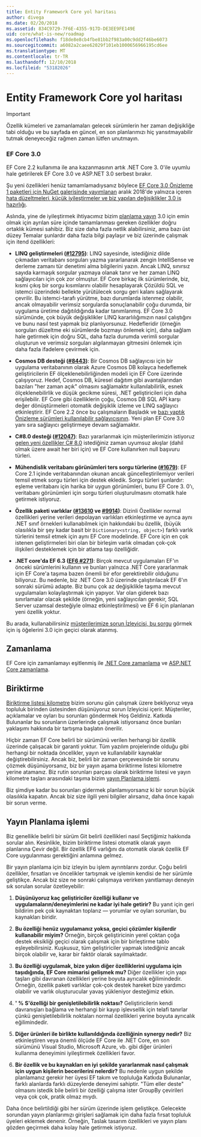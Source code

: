 ```yaml
---
title: Entity Framework Core yol haritası
author: divega
ms.date: 02/20/2018
ms.assetid: 834C9729-7F6E-4355-917D-DE3EE9FE149E
uid: core/what-is-new/roadmap
ms.openlocfilehash: f18de8e8cb4fbe81bb2f983a00c9dd2f46be6073
ms.sourcegitcommit: a6082a2caee62029f101eb1000656966195cd6ee
ms.translationtype: MT
ms.contentlocale: tr-TR
ms.lasthandoff: 12/10/2018
ms.locfileid: "53182026"
---
```

# <a name="entity-framework-core-roadmap"></a>Entity Framework Core yol haritası

> [!IMPORTANT]
> Özellik kümeleri ve zamanlamaları gelecek sürümlerin her zaman değişikliğe tabi olduğu ve bu sayfada en güncel, en son planlarımızı hiç yansıtmayabilir tutmak deneyeceğiz rağmen zaman lütfen unutmayın.

### <a name="ef-core-30"></a>EF Core 3.0

EF Core 2.2 kullanıma ile ana kazanmasının artık .NET Core 3. 0'ile uyumlu hale getirilerek EF Core 3.0 ve ASP.NET 3.0 serbest bırakır.

Şu yeni özellikleri henüz tamamlamadıysanız böylece [EF Core 3.0 Önizleme 1 paketleri için NuGet galerisinde yayımlanan](https://www.nuget.org/packages/Microsoft.EntityFrameworkCore/3.0.0-preview.18572.1) aralık 2018'de yalnızca içeren [hata düzeltmeleri, küçük iyileştirmeler ve biz yapılan değişiklikler 3.0 iş hazırlığı](https://github.com/aspnet/EntityFrameworkCore/issues?q=is%3Aissue+milestone%3A3.0.0+is%3Aclosed+label%3Aclosed-fixed).

Aslında, yine de iyileştirmek ihtiyacımız bizim [planlama yayın](#release-planning-process) 3.0 için emin olmak için ayrılan süre içinde tamamlanması gereken özellikler doğru ortaklık kümesi sahibiz.
Biz size daha fazla netlik alabilirsiniz, ama bazı üst düzey Temalar şunlardır daha fazla bilgi paylaşır ve biz üzerinde çalışmak için itend özellikleri:

- **LINQ geliştirmeleri ([#12795](https://github.com/aspnet/EntityFrameworkCore/issues/12795))**: LINQ sayesinde, istediğiniz dilde çıkmadan veritabanı sorguları yazma yararlanarak zengin IntelliSense ve derleme zamanı tür denetimi alma bilgilerini yazın.
  Ancak LINQ, sınırsız sayıda karmaşık sorgular yazmaya olanak tanır ve her zaman LINQ sağlayıcıları için çok zor olmuştur.
  EF Core birkaç ilk sürümlerinde, biz, kısmi çıkış bir sorgu kısımlarını olabilir hesaplayarak Çözüldü SQL ve istemci üzerindeki bellekte yürütülecek sorgu geri kalanı sağlayarak çevrilir.
  Bu istemci-tarafı yürütme, bazı durumlarda istenmez olabilir, ancak olmayabilir verimsiz sorgularda sonuçlanabilir çoğu durumda, bir uygulama üretime dağıtıldığında kadar tanımlanmış.
  EF Core 3.0 sürümünde, çok büyük değişiklikler LINQ kararlılığımızın nasıl çalıştığını ve bunu nasıl test yapmak biz planlıyorsunuz.
  Hedefleridir (örneğin sorguları düzeltme eki sürümlerde bozmayı önlemek için), daha sağlam hale getirmek için doğru SQL, daha fazla durumda verimli sorgular oluşturun ve verimsiz sorguları algılanmayan gitmesini önlemek için daha fazla ifadelere çevirmek için.

- **Cosmos DB desteği ([#8443](https://github.com/aspnet/EntityFrameworkCore/issues/8443))**: Bir Cosmos DB sağlayıcısı için bir uygulama veritabanının olarak Azure Cosmos DB kolayca hedeflemek geliştiricilerin EF ölçeklenebilirliğinden modeli için EF Core üzerinde çalışıyoruz.
  Hedef, Cosmos DB, küresel dağıtım gibi avantajlarından bazıları "her zaman açık" olmasını sağlamaktır kullanılabilirlik, esnek ölçeklenebilirlik ve düşük gecikme süresi, .NET geliştiricileri için daha erişilebilir.
  EF Core gibi özelliklerin çoğu, Cosmos DB SQL API karşı değer dönüştürmeleri otomatik değişiklik izleme ve LINQ sağlayıcı etkinleştirir. EF Core 2.2 önce bu çalışmaların Başladık ve [bazı yaptık Önizleme sürümleri kullanılabilir sağlayıcısının](https://blogs.msdn.microsoft.com/dotnet/2018/10/17/announcing-entity-framework-core-2-2-preview-3/).
  Yeni plan EF Core 3.0 yanı sıra sağlayıcı geliştirmeye devam sağlamaktır.   

- **C#8.0 desteği ([#12047](https://github.com/aspnet/EntityFrameworkCore/issues/12047))**: Bazı yararlanmak için müşterilerimizin istiyoruz [gelen yeni özellikler C# 8.0](https://blogs.msdn.microsoft.com/dotnet/2018/11/12/building-c-8-0/) istediğiniz zaman uyumsuz akışlar (dahil olmak üzere await her biri için) ve EF Core kullanırken null başvuru türleri.

- **Mühendislik veritabanı görünümleri ters sorgu türlerine ([#1679](https://github.com/aspnet/EntityFrameworkCore/issues/1679))**: EF Core 2.1 içinde veritabanından okunan ancak güncelleştirilemiyor verileri temsil etmek sorgu türleri için destek ekledik.
  Sorgu türleri şunlardır: eşleme veritabanı için harika bir uygun görünümleri, bunu EF Core 3. 0'ı, veritabanı görünümleri için sorgu türleri oluşturulmasını otomatik hale getirmek istiyoruz.

- **Özellik paketi varlıklar ([#13610](https://github.com/aspnet/EntityFrameworkCore/issues/13610) ve [#9914](https://github.com/aspnet/EntityFrameworkCore/issues/9914))**: Dizinli Özellikler normal özellikleri yerine verileri depolayan varlıkları etkinleştirme ve ayrıca aynı .NET sınıf örnekleri kullanabilmek için hakkındaki bu özellik, (büyük olasılıkla bir şey kadar basit bir `Dictionary<string, object>`) farklı varlık türlerini temsil etmek için aynı EF Core modelinde.
  EF Core için en çok istenen geliştirmeleri biri olan bir birleşim varlık olmadan çok-çok ilişkileri desteklemek için bir atlama taşı özelliğidir.

- **.NET core'da EF 6.3 ([EF6 #271](https://github.com/aspnet/EntityFramework6/issues/271))**: Birçok mevcut uygulamaları EF'ın önceki sürümlerini kullanın ve bunları yalnızca .NET Core yararlanmak için EF Core'a taşıma bazen önemli bir efor gerektirebilir olduğunu biliyoruz.
  Bu nedenle, biz .NET Core 3.0 üzerinde çalıştırılacak EF 6'ın sonraki sürümü adapte.
  Biz bunu çok az değişiklikle taşıma mevcut uygulamaları kolaylaştırmak için yapıyor.
  Var olan giderek bazı sınırlamalar olacak şekilde (örneğin, yeni sağlayıcıları gerekir, SQL Server uzamsal desteğiyle olmaz etkinleştirilmesi) ve EF 6 için planlanan yeni özellik yoktur.

Bu arada, kullanabilirsiniz [müşterilerimize sorun İzleyicisi, bu sorgu](https://github.com/aspnet/EntityFrameworkCore/issues?q=is%3Aopen+is%3Aissue+milestone%3A3.0.0+sort%3Areactions-%2B1-desc) görmek için iş öğelerini 3.0 için geçici olarak atanmış.

## <a name="schedule"></a>Zamanlama

EF Core için zamanlamayı eşitlenmiş ile [.NET Core zamanlama](https://github.com/dotnet/core/blob/master/roadmap.md) ve [ASP.NET Core zamanlama](https://github.com/aspnet/Home/wiki/Roadmap).

## <a name="backlog"></a>Biriktirme

[Biriktirme listesi kilometre](https://github.com/aspnet/EntityFrameworkCore/issues?q=is%3Aopen+is%3Aissue+milestone%3ABacklog+sort%3Areactions-%2B1-desc) bizim sorunu gün çalışmak üzere bekliyoruz veya topluluk birinden üstesinden düşünüyoruz sorun İzleyicisi içerir.
Müşteriler, açıklamalar ve oyları bu sorunları göndermek Hoş Geldiniz.
Katkıda Bulunanlar bu sorunların üzerlerinde çalışmak istiyorsanız önce bunları yaklaşımı hakkında bir tartışma başlatın önerilir.

Hiçbir zaman EF Core belirli bir sürümünü verilen herhangi bir özellik üzerinde çalışacak bir garanti yoktur.
Tüm yazılım projelerinde olduğu gibi herhangi bir noktada öncelikler, yayın ve kullanılabilir kaynaklar değiştirebilirsiniz.
Ancak biz, belirli bir zaman çerçevesinde bir sorunu çözmek düşünüyorsanız, biz bir yayın aşama biriktirme listesi kilometre yerine atamanız.
Biz rutin sorunları parçası olarak biriktirme listesi ve yayın kilometre taşları arasındaki taşıma bizim [yayın Planlama işlemi](#release-planning-process).

Biz şimdiye kadar bu sorunları gidermek planlamıyorsanız ki bir sorun büyük olasılıkla kapatın.
Ancak biz size ilgili yeni bilgiler alırsanız, daha önce kapalı bir sorun verme.

## <a name="release-planning-process"></a>Yayın Planlama işlemi

Biz genellikle belirli bir sürüm Git belirli özellikleri nasıl Seçtiğimiz hakkında sorular alın.
Kesinlikle, bizim biriktirme listesi otomatik olarak yayın planlarına Çevir değil.
Bir özellik EF6 varlığını da otomatik olarak özellik EF Core uygulanması gerektiğini anlamına gelmez.

Bir yayın planlama için biz izleyin bu işlem ayrıntılarını zordur.
Çoğu belirli özellikler, fırsatları ve öncelikler tartışmak ve işlemin kendisi de her sürümle geliştikçe.
Ancak biz size ne sonraki çalışmaya verirken yanıtlamayı deneyin sık sorulan sorular özetleyebilir:

1. **Düşünüyoruz kaç geliştiriciler özelliği kullanır ve uygulamaların/deneyimlerini ne kadar iyi hale getirir?** Bu yanıt için geri bildirim pek çok kaynaktan toplarız — yorumlar ve oyları sorunları, bu kaynakları biridir.

2. **Bu özelliği henüz uygulamanız yoksa, geçici çözümler kişilerdir kullanabilir miyim?** Örneğin, birçok geliştiricinin yerel çoktan çoğa destek eksikliği geçici olarak çalışmak için bir birleştirme tablo eşleyebilirsiniz. Kuşkusuz, tüm geliştiriciler yapmak istediğiniz ancak birçok olabilir ve, karar bir faktör olarak sayılmaktadır.

3. **Bu özelliği uygulamak, bize yakın diğer özelliklerini uygulama için taşıdığında, EF Core mimarisi gelişmek mu?** Diğer özellikler için yapı taşları gibi davranan özellikleri yerine boyuta ayrıcalık eğilimindedir. Örneğin, özellik paketi varlıklar çok-çok destek hareket bize yardımcı olabilir ve varlık oluşturucular yavaş yükleniyor desteğimiz etkin. 

4. **' % S'özelliği bir genişletilebilirlik noktası?** Geliştiricilerin kendi davranışları bağlama ve herhangi bir kayıp işlevsellik için telafi tanırlar çünkü genişletilebilirlik noktaları normal özellikleri yerine boyuta ayrıcalık eğilimindedir. 

5. **Diğer ürünleri ile birlikte kullanıldığında özelliğinin synergy nedir?** Biz etkinleştiren veya önemli ölçüde EF Core ile .NET Core, en son sürümünü Visual Studio, Microsoft Azure, vb. gibi diğer ürünleri kullanma deneyimini iyileştirmek özellikleri favor.

6. **Bir özellik ve bu kaynakları en iyi şekilde yararlanmak nasıl çalışmak için uygun kişilerin becerilerini nelerdir?** Bu nedenle uygun şekilde planlamanız gerekir her üyesi EF takım ve topluluğa Katkıda Bulunanlar, farklı alanlarda farklı düzeylerde deneyimi sahiptir. "Tüm eller deste" olmasını istedik bile belirli bir özelliği çalışma ister GroupBy çevirileri veya çok çok, pratik olmaz mıydı.

Daha önce belirtildiği gibi her sürüm üzerinde işlem geliştikçe.
Gelecekte sorundan yayın planlarımızı girişleri sağlamak için daha fazla fırsat topluluk üyeleri eklemek denenir.
Örneğin, Taslak tasarım özellikleri ve yayın planı gözden geçirmek daha kolay hale getirmek istiyoruz.
